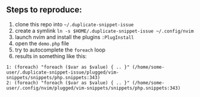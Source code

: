 ## Steps to reproduce:

1. clone this repo into `~/.duplicate-snippet-issue`
2. create a symlink `ln -s $HOME/.duplicate-snippet-issue ~/.config/nvim`
3. launch nvim and install the plugins `:PlugInstall`
4. open the `demo.php` file
5. try to autocomplete the `foreach` loop
6. results in something like this:
```
1: (foreach) "foreach ($var as $value) { .. }" (/home/some-user/.duplicate-snippet-issue/plugged/vim-snippets/snippets/php.snippets:343)                                                                                                                                      
2: (foreach) "foreach ($var as $value) { .. }" (/home/some-user/.config/nvim/plugged/vim-snippets/snippets/php.snippets:343)
```

